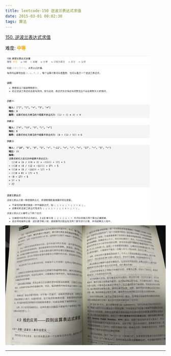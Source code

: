 ```yaml
---
title: leetcode-150 逆波兰表达式求值
date: 2015-03-01 00:02:30
tags: 算法
---
```


[150. 逆波兰表达式求值](https://leetcode-cn.com/problems/contains-duplicate/)

难度:  <font color="orange">**中等**</font>


<img src="leetcode-150-逆波兰表达式求值/0.png" width = 90% height = 50% />


<br>

<img src="leetcode-150-逆波兰表达式求值/1.png" width = 100% height = 50% />


<br>

---